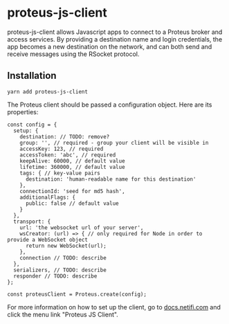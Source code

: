 # proteus-js-client

proteus-js-client allows Javascript apps to connect to a Proteus broker and access services. By providing a destination name and login credentials, the app becomes a new destination on the network, and can both send and receive messages using the RSocket protocol.

## Installation

```
yarn add proteus-js-client
```

The Proteus client should be passed a configuration object. Here are its properties:

```
const config = {
  setup: {
    destination: // TODO: remove?
    group: '', // required - group your client will be visible in
    accessKey: 123, // required
    accessToken: 'abc', // required
    keepAlive: 60000, // default value
    lifetime: 360000, // default value
    tags: { // key-value pairs
      destination: 'human-readable name for this destination'
    },
    connectionId: 'seed for md5 hash',
    additionalFlags: {
      public: false // default value
    }
  },
  transport: {
    url: 'the websocket url of your server',
    wsCreator: (url) => { // only required for Node in order to provide a WebSocket object
      return new WebSocket(url);
    },
    connection // TODO: describe
  },
  serializers, // TODO: describe
  responder // TODO: describe
};

const proteusClient = Proteus.create(config);
```

For more information on how to set up the client, go to [docs.netifi.com](https://docs.netifi.com) and click the menu link "Proteus JS Client".
